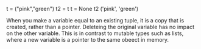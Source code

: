 t = ("pink","green")
t2 = t
t = None
t2
('pink', 'green')

When you make a variable equal to an existing tuple, it is a copy that is created,
rather than a pointer. Deleteing the original variable has no impact on the other variable.
This is in contrast to mutable types such as lists, where a new variable is a pointer to the
same obeect in memory.
